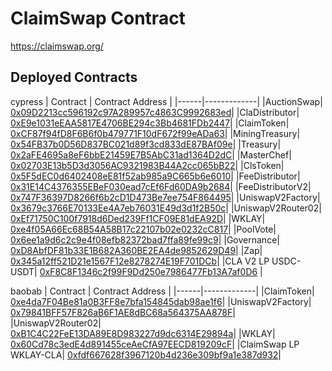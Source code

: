 # ClaimSwap Contract

https://claimswap.org/

## Deployed Contracts

cypress
| Contract   | Contract Address |
|------|-------------|
|AuctionSwap| [0x09D2213cc596192c97A289957c4863C9992683ed](https://scope.klaytn.com/account/0x09D2213cc596192c97A289957c4863C9992683ed)|
|ClaDistributor| [0xE9e1031eEAA5817E4706BE294c3Bb4681FDb2447](https://scope.klaytn.com/account/0xE9e1031eEAA5817E4706BE294c3Bb4681FDb2447)|
|ClaimToken| [0xCF87f94fD8F6B6f0b479771F10dF672f99eADa63](https://scope.klaytn.com/account/0xcf87f94fd8f6b6f0b479771f10df672f99eada63)|
|MiningTreasury| [0x54FB37b0D56D837BC021d89f3cd833dE87BAf09e](https://scope.klaytn.com/account/0x54FB37b0D56D837BC021d89f3cd833dE87BAf09e)|
|Treasury| [0x2aFE4695a8eF6bbE21459E7B5AbC31ad1364D2dC](https://scope.klaytn.com/account/0x2aFE4695a8eF6bbE21459E7B5AbC31ad1364D2dC)|
|MasterChef| [0x02703E13b5D3d3056AC9321983B44A2cc065bB22](https://scope.klaytn.com/account/0x02703E13b5D3d3056AC9321983B44A2cc065bB22)|
|ClsToken| [0x5F5dEC0d6402408eE81f52ab985a9C665b6e6010](https://scope.klaytn.com/account/0x5F5dEC0d6402408eE81f52ab985a9C665b6e6010)|
|FeeDistributor| [0x31E14C4376355EBeF030ead7cEf6Fd60DA9b2684](https://scope.klaytn.com/account/0x31E14C4376355EBeF030ead7cEf6Fd60DA9b2684)|
|FeeDistributorV2| [0x747F36397D8266f6b2cD1D473Be7ee754F864495](https://scope.klaytn.com/account/0x747F36397D8266f6b2cD1D473Be7ee754F864495)|
|UniswapV2Factory| [0x3679c3766E70133Ee4A7eb76031E49d3d1f2B50c](https://scope.klaytn.com/account/0x3679c3766E70133Ee4A7eb76031E49d3d1f2B50c)|
|UniswapV2Router02| [0xEf71750C100f7918d6Ded239Ff1CF09E81dEA92D](https://scope.klaytn.com/account/0xEf71750C100f7918d6Ded239Ff1CF09E81dEA92D)|
|WKLAY| [0xe4f05A66Ec68B54A58B17c22107b02e0232cC817](https://scope.klaytn.com/account/0xe4f05A66Ec68B54A58B17c22107b02e0232cC817)|
|PoolVote| [0x6ee1a9d6c2c9e4f08efb82372bad7ffa89fe99c9](https://scope.klaytn.com/account/0x6ee1a9d6c2c9e4f08efb82372bad7ffa89fe99c9)|
|Governance| [0xD8AbfDF81b33E1B682A360BE2EA4de9852629D49](https://scope.klaytn.com/account/0xD8AbfDF81b33E1B682A360BE2EA4de9852629D49)|
|Zap| [0x345a12ff521D21e1567F12e8278274E19F701DCb](https://scope.klaytn.com/account/0x345a12ff521D21e1567F12e8278274E19F701DCb)|
|CLA V2 LP USDC-USDT| [0xF8C8F1346c2f99F9Dd250e7986477Fb13A7af0D6](https://scope.klaytn.com/account/0xF8C8F1346c2f99F9Dd250e7986477Fb13A7af0D6) |


baobab
| Contract   | Contract Address |
|------|-------------|
|ClaimToken| [0xe4da7F04Be81a0B3FF8e7bfa154845dab98ae1f6](https://baobab.scope.klaytn.com/account/0xe4da7F04Be81a0B3FF8e7bfa154845dab98ae1f6)|
|UniswapV2Factory| [0x79841BFF57F826aB6F1AE8dBC68a564375AA878F](https://baobab.scope.klaytn.com/account/0x79841BFF57F826aB6F1AE8dBC68a564375AA878F)|
|UniswapV2Router02| [0xB1C4C22FeE13DA89E8D983227d9dc6314E29894a](https://baobab.scope.klaytn.com/account/0xB1C4C22FeE13DA89E8D983227d9dc6314E29894a)|
|WKLAY| [0x60Cd78c3edE4d891455ceAeCfA97EECD819209cF](https://baobab.scope.klaytn.com/account/0x60Cd78c3edE4d891455ceAeCfA97EECD819209cF)|
|ClaimSwap LP WKLAY-CLA| [0xfdf667628f3967120b4d236e309bf9a1e387d932](https://baobab.scope.klaytn.com/account/0xfdf667628f3967120b4d236e309bf9a1e387d932)|
